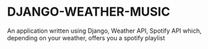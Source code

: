 # DJANGO-WEATHER-MUSIC
An application written using Django, Weather API, Spotify API which, depending on your weather, offers you a spotify playlist 
